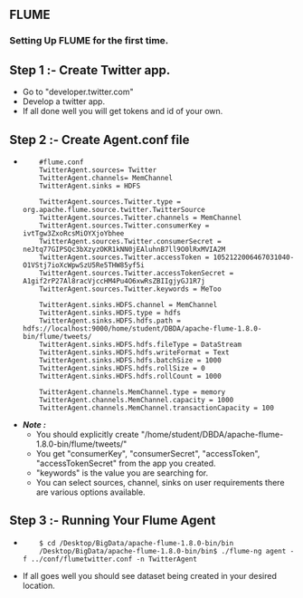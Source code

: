 ## FLUME


### Setting Up FLUME for the first time.

## Step 1 :- Create Twitter app.
- Go to "developer.twitter.com"
- Develop a twitter app.
- If all done well you will get tokens and id of your own.

## Step 2 :- Create Agent.conf file
-
    ```
        #flume.conf
        TwitterAgent.sources= Twitter
        TwitterAgent.channels= MemChannel
        TwitterAgent.sinks = HDFS

        TwitterAgent.sources.Twitter.type = org.apache.flume.source.twitter.TwitterSource
        TwitterAgent.sources.Twitter.channels = MemChannel
        TwitterAgent.sources.Twitter.consumerKey = ivtTgw3ZxoRcsMiOYXjoYbhee  
        TwitterAgent.sources.Twitter.consumerSecret = neJtq77GIPSQc3bXzyzOKR1kNN0jEAluhnB7ll9O0lRxMVIA2M
        TwitterAgent.sources.Twitter.accessToken = 1052122006467031040-O1VStj7ioXcWpwSzU5Re5THW85yf5i
        TwitterAgent.sources.Twitter.accessTokenSecret = A1gif2rP27Al8racVjccHM4Pu4O6xwRsZBIIgjyGJ1R7j 
        TwitterAgent.sources.Twitter.keywords = MeToo

        TwitterAgent.sinks.HDFS.channel = MemChannel
        TwitterAgent.sinks.HDFS.type = hdfs
        TwitterAgent.sinks.HDFS.hdfs.path = hdfs://localhost:9000/home/student/DBDA/apache-flume-1.8.0-bin/flume/tweets/
        TwitterAgent.sinks.HDFS.hdfs.fileType = DataStream
        TwitterAgent.sinks.HDFS.hdfs.writeFormat = Text
        TwitterAgent.sinks.HDFS.hdfs.batchSize = 1000
        TwitterAgent.sinks.HDFS.hdfs.rollSize = 0
        TwitterAgent.sinks.HDFS.hdfs.rollCount = 1000

        TwitterAgent.channels.MemChannel.type = memory
        TwitterAgent.channels.MemChannel.capacity = 1000
        TwitterAgent.channels.MemChannel.transactionCapacity = 100
    ```
- ***Note :*** 
    - You should explicitly create "/home/student/DBDA/apache-flume-1.8.0-bin/flume/tweets/"
    - You get "consumerKey", "consumerSecret", "accessToken", "accessTokenSecret" from the app you created.
    - "keywords" is the value you are searching for.
    - You can select sources, channel, sinks on user requirements there are various options available.
## Step 3 :- Running Your Flume Agent
-
    ```
        $ cd /Desktop/BigData/apache-flume-1.8.0-bin/bin
        /Desktop/BigData/apache-flume-1.8.0-bin/bin$ ./flume-ng agent -f ../conf/flumetwitter.conf -n TwitterAgent
    ```
- If all goes well you should see dataset being created in your desired location.